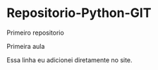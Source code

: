 # Repositorio-Python-GIT
 Primeiro repositorio 

Primeira aula

Essa linha eu adicionei diretamente  no site.
